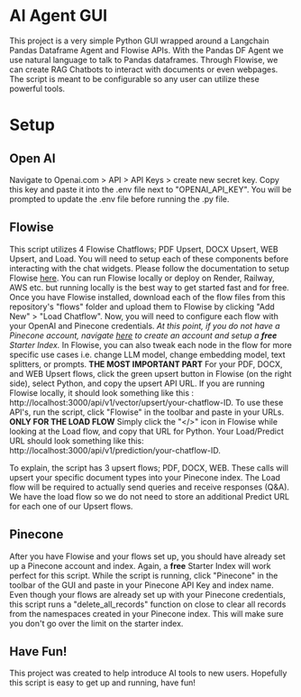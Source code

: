 # AI Agent GUI
This project is a very simple Python GUI wrapped around a Langchain Pandas Dataframe Agent and Flowise APIs. With the Pandas DF Agent we use natural language to talk to Pandas dataframes. Through Flowise, we can create RAG Chatbots to interact with documents or even webpages. The script is meant to be configurable so any user can utilize these powerful tools.

# Setup

## Open AI 
Navigate to Openai.com > API > API Keys > create new secret key. Copy this key and paste it into the .env file next to "OPENAI_API_KEY". You will be prompted to update the .env file before running the .py file. 

## Flowise
This script utilizes 4 Flowise Chatflows; PDF Upsert, DOCX Upsert, WEB Upsert, and Load. You will need to setup each of these components before interacting with the chat widgets. Please follow the documentation to setup Flowise [here](https://docs.flowiseai.com/getting-started). You can run Flowise locally or deploy on Render, Railway, AWS etc. but running locally is the best way to get started fast and for free. Once you have Flowise installed, download each of the flow files from this repository's "flows" folder and upload them to Flowise by clicking "Add New" > "Load Chatflow". Now, you will need to configure each flow with your OpenAI and Pinecone credentials. *At this point, if you do not have a Pinecone account, navigate [here](https://www.pinecone.io/) to create an account and setup a **free** Starter Index.* In Flowise, you can also tweak each node in the flow for more specific use cases i.e. change LLM model, change embedding model, text splitters, or prompts. **THE MOST IMPORTANT PART** For your PDF, DOCX, and WEB Upsert flows, click the green upsert button in Flowise (on the right side), select Python, and copy the upsert API URL. If you are running Flowise locally, it should look something like this : http://localhost:3000/api/v1/vector/upsert/your-chatflow-ID. To use these API's, run the script, click "Flowise" in the toolbar and paste in your URLs. **ONLY FOR THE LOAD FLOW** Simply click the "</>" icon in Flowise while looking at the Load flow, and copy that URL for Python. Your Load/Predict URL should look something like this: http://localhost:3000/api/v1/prediction/your-chatflow-ID. 

To explain, the script has 3 upsert flows; PDF, DOCX, WEB. These calls will upsert your specific document types into your Pinecone index. The Load flow will be required to actually send queries and receive responses (Q&A). We have the load flow so we do not need to store an additional Predict URL for each one of our Upsert flows.

## Pinecone
After you have Flowise and your flows set up, you should have already set up a Pinecone account and index. Again, a **free** Starter Index will work perfect for this script. While the script is running, click "Pinecone" in the toolbar of the GUI and paste in your Pinecone API Key and index name. Even though your flows are already set up with your Pinecone credentials, this script runs a "delete_all_records" function on close to clear all records from the namespaces created in your Pinecone index. This will make sure you don't go over the limit on the starter index.

## Have Fun!

This project was created to help introduce AI tools to new users. Hopefully this script is easy to get up and running, have fun!
